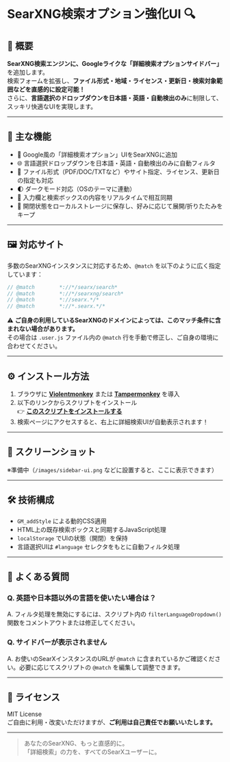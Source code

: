 # SearXNG検索オプション強化UI 🔍

## 📌 概要

**SearXNG検索エンジンに、Googleライクな「詳細検索オプションサイドバー」** を追加します。  
検索フォームを拡張し、**ファイル形式・地域・ライセンス・更新日・検索対象範囲などを直感的に設定可能！**  
さらに、**言語選択のドロップダウンを日本語・英語・自動検出のみ**に制限して、スッキリ快適なUIを実現します。

---

## 🧩 主な機能

- 🧠 Google風の「詳細検索オプション」UIをSearXNGに追加
- 🌐 言語選択ドロップダウンを日本語・英語・自動検出のみに自動フィルタ
- 📁 ファイル形式（PDF/DOC/TXTなど）やサイト指定、ライセンス、更新日の指定も対応
- 🌓 ダークモード対応（OSのテーマに連動）
- 🧲 入力欄と検索ボックスの内容をリアルタイムで相互同期
- 💾 開閉状態をローカルストレージに保存し、好みに応じて展開/折りたたみをキープ

---

## 🖼 対応サイト

多数のSearXNGインスタンスに対応するため、`@match` を以下のように広く指定しています：

```js
// @match        *://*/searx/search*
// @match        *://*/searxng/search*
// @match        *://searx.*/*
// @match        *://*.searx.*/*
```

⚠️ **ご自身の利用しているSearXNGのドメインによっては、このマッチ条件に含まれない場合があります。**  
その場合は `.user.js` ファイル内の `@match` 行を手動で修正し、ご自身の環境に合わせてください。

---

## ⚙️ インストール方法

1. ブラウザに **[Violentmonkey](https://violentmonkey.github.io/)** または **[Tampermonkey](https://www.tampermonkey.net/)** を導入
2. 以下のリンクからスクリプトをインストール  
   👉 **[このスクリプトをインストールする](https://raw.githubusercontent.com/koyasi777/searxng-search-options-ui-enhancer/main/searxng-search-options-ui-enhancer.user.js)**
3. 検索ページにアクセスすると、右上に詳細検索UIが自動表示されます！

---

## 📸 スクリーンショット

※準備中（`/images/sidebar-ui.png` などに設置すると、ここに表示できます）

---

## 🛠 技術構成

- `GM_addStyle` による動的CSS適用
- HTML上の既存検索ボックスと同期するJavaScript処理
- `localStorage` でUIの状態（開閉）を保持
- 言語選択UIは `#language` セレクタをもとに自動フィルタ処理

---

## 🧩 よくある質問

### Q. 英語や日本語以外の言語を使いたい場合は？
A. フィルタ処理を無効にするには、スクリプト内の `filterLanguageDropdown()` 関数をコメントアウトまたは修正してください。

### Q. サイドバーが表示されません
A. お使いのSearXインスタンスのURLが `@match` に含まれているかご確認ください。必要に応じてスクリプトの `@match` を編集して調整できます。

---

## 📜 ライセンス

MIT License  
ご自由に利用・改変いただけますが、**ご利用は自己責任でお願いいたします。**

---

> あなたのSearXNG、もっと直感的に。  
> 「詳細検索」の力を、すべてのSearXユーザーに。
